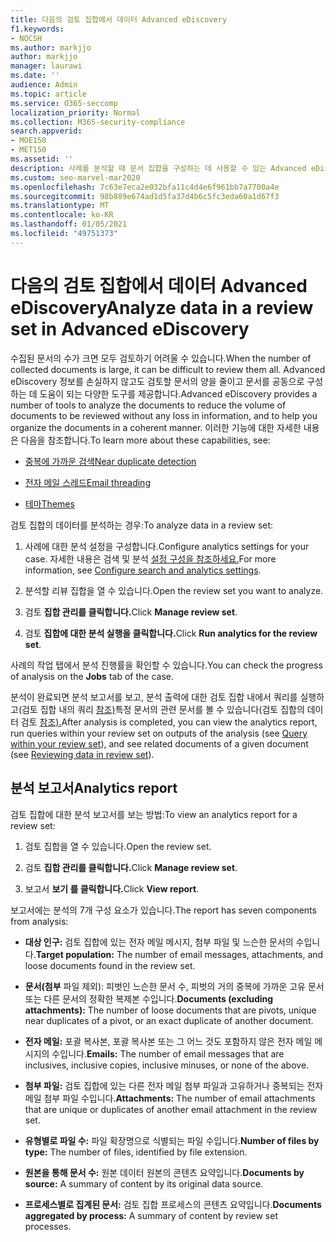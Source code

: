 ```yaml
---
title: 다음의 검토 집합에서 데이터 Advanced eDiscovery
f1.keywords:
- NOCSH
ms.author: markjjo
author: markjjo
manager: laurawi
ms.date: ''
audience: Admin
ms.topic: article
ms.service: O365-seccomp
localization_priority: Normal
ms.collection: M365-security-compliance
search.appverid:
- MOE150
- MET150
ms.assetid: ''
description: 사례를 분석할 때 문서 집합을 구성하는 데 사용할 수 있는 Advanced eDiscovery 대해 자세히 알아보습니다.
ms.custom: seo-marvel-mar2020
ms.openlocfilehash: 7c63e7eca2e032bfa11c4d4e6f961bb7a7700a4e
ms.sourcegitcommit: 98b889e674ad1d5fa37d4b6c5fc3eda60a1d67f3
ms.translationtype: MT
ms.contentlocale: ko-KR
ms.lasthandoff: 01/05/2021
ms.locfileid: "49751373"
---
```

# <a name="analyze-data-in-a-review-set-in-advanced-ediscovery"></a><span data-ttu-id="d81f7-103">다음의 검토 집합에서 데이터 Advanced eDiscovery</span><span class="sxs-lookup"><span data-stu-id="d81f7-103">Analyze data in a review set in Advanced eDiscovery</span></span>

<span data-ttu-id="d81f7-104">수집된 문서의 수가 크면 모두 검토하기 어려울 수 있습니다.</span><span class="sxs-lookup"><span data-stu-id="d81f7-104">When the number of collected documents is large, it can be difficult to review them all.</span></span> <span data-ttu-id="d81f7-105">Advanced eDiscovery 정보를 손실하지 않고도 검토할 문서의 양을 줄이고 문서를 공동으로 구성하는 데 도움이 되는 다양한 도구를 제공합니다.</span><span class="sxs-lookup"><span data-stu-id="d81f7-105">Advanced eDiscovery provides a number of tools to analyze the documents to reduce the volume of documents to be reviewed without any loss in information, and to help you organize the documents in a coherent manner.</span></span> <span data-ttu-id="d81f7-106">이러한 기능에 대한 자세한 내용은 다음을 참조합니다.</span><span class="sxs-lookup"><span data-stu-id="d81f7-106">To learn more about these capabilities, see:</span></span>

- [<span data-ttu-id="d81f7-107">중복에 가까운 검색</span><span class="sxs-lookup"><span data-stu-id="d81f7-107">Near duplicate detection</span></span>](near-duplicate-detection-in-advanced-ediscovery.md)

- [<span data-ttu-id="d81f7-108">전자 메일 스레드</span><span class="sxs-lookup"><span data-stu-id="d81f7-108">Email threading</span></span>](email-threading-in-advanced-ediscovery.md)

- [<span data-ttu-id="d81f7-109">테마</span><span class="sxs-lookup"><span data-stu-id="d81f7-109">Themes</span></span>](themes-in-advanced-ediscovery.md)

<span data-ttu-id="d81f7-110">검토 집합의 데이터를 분석하는 경우:</span><span class="sxs-lookup"><span data-stu-id="d81f7-110">To analyze data in a review set:</span></span>

1. <span data-ttu-id="d81f7-111">사례에 대한 분석 설정을 구성합니다.</span><span class="sxs-lookup"><span data-stu-id="d81f7-111">Configure analytics settings for your case.</span></span> <span data-ttu-id="d81f7-112">자세한 내용은 검색 및 분석 [설정 구성을 참조하세요.](configure-search-and-analytics-settings-in-advanced-ediscovery.md)</span><span class="sxs-lookup"><span data-stu-id="d81f7-112">For more information, see [Configure search and analytics settings](configure-search-and-analytics-settings-in-advanced-ediscovery.md).</span></span>

2. <span data-ttu-id="d81f7-113">분석할 리뷰 집합을 열 수 있습니다.</span><span class="sxs-lookup"><span data-stu-id="d81f7-113">Open the review set you want to analyze.</span></span>

3. <span data-ttu-id="d81f7-114">검토 **집합 관리를 클릭합니다.**</span><span class="sxs-lookup"><span data-stu-id="d81f7-114">Click **Manage review set**.</span></span>

4. <span data-ttu-id="d81f7-115">검토 **집합에 대한 분석 실행을 클릭합니다.**</span><span class="sxs-lookup"><span data-stu-id="d81f7-115">Click **Run analytics for the review set**.</span></span>

<span data-ttu-id="d81f7-116">사례의 작업 탭에서 분석  진행률을 확인할 수 있습니다.</span><span class="sxs-lookup"><span data-stu-id="d81f7-116">You can check the progress of analysis on the **Jobs** tab of the case.</span></span>

 <span data-ttu-id="d81f7-117">분석이 완료되면 분석 보고서를 보고, 분석 출력에 대한 검토 집합 내에서 쿼리를 실행하고(검토 집합 내의 쿼리 [참조)](review-set-search.md)특정 문서의 관련 문서를 볼 수 있습니다(검토 집합의 데이터 검토 [참조).](reviewing-data-in-review-set.md)</span><span class="sxs-lookup"><span data-stu-id="d81f7-117">After analysis is completed, you can view the analytics report, run queries within your review set on outputs of the analysis (see [Query within your review set](review-set-search.md)), and see related documents of a given document (see [Reviewing data in review set](reviewing-data-in-review-set.md)).</span></span>

## <a name="analytics-report"></a><span data-ttu-id="d81f7-118">분석 보고서</span><span class="sxs-lookup"><span data-stu-id="d81f7-118">Analytics report</span></span>

<span data-ttu-id="d81f7-119">검토 집합에 대한 분석 보고서를 보는 방법:</span><span class="sxs-lookup"><span data-stu-id="d81f7-119">To view an analytics report for a review set:</span></span>

1. <span data-ttu-id="d81f7-120">검토 집합을 열 수 있습니다.</span><span class="sxs-lookup"><span data-stu-id="d81f7-120">Open the review set.</span></span>

2. <span data-ttu-id="d81f7-121">검토 **집합 관리를 클릭합니다.**</span><span class="sxs-lookup"><span data-stu-id="d81f7-121">Click **Manage review set**.</span></span>

3. <span data-ttu-id="d81f7-122">보고서 **보기 를 클릭합니다.**</span><span class="sxs-lookup"><span data-stu-id="d81f7-122">Click **View report**.</span></span>

<span data-ttu-id="d81f7-123">보고서에는 분석의 7개 구성 요소가 있습니다.</span><span class="sxs-lookup"><span data-stu-id="d81f7-123">The report has seven components from analysis:</span></span>

- <span data-ttu-id="d81f7-124">**대상 인구:** 검토 집합에 있는 전자 메일 메시지, 첨부 파일 및 느슨한 문서의 수입니다.</span><span class="sxs-lookup"><span data-stu-id="d81f7-124">**Target population:** The number of email messages, attachments, and loose documents found in the review set.</span></span>

- <span data-ttu-id="d81f7-125">**문서(첨부** 파일 제외): 피벗인 느슨한 문서 수, 피벗의 거의 중복에 가까운 고유 문서 또는 다른 문서의 정확한 복제본 수입니다.</span><span class="sxs-lookup"><span data-stu-id="d81f7-125">**Documents (excluding attachments):** The number of loose documents that are pivots, unique near duplicates of a pivot, or an exact duplicate of another document.</span></span>

- <span data-ttu-id="d81f7-126">**전자 메일:** 포괄 복사본, 포괄 복사본 또는 그 어느 것도 포함하지 않은 전자 메일 메시지의 수입니다.</span><span class="sxs-lookup"><span data-stu-id="d81f7-126">**Emails:** The number of email messages that are inclusives, inclusive copies, inclusive minuses, or none of the above.</span></span>

- <span data-ttu-id="d81f7-127">**첨부 파일:** 검토 집합에 있는 다른 전자 메일 첨부 파일과 고유하거나 중복되는 전자 메일 첨부 파일 수입니다.</span><span class="sxs-lookup"><span data-stu-id="d81f7-127">**Attachments:** The number of email attachments that are unique or duplicates of another email attachment in the review set.</span></span>

- <span data-ttu-id="d81f7-128">**유형별로 파일 수:** 파일 확장명으로 식별되는 파일 수입니다.</span><span class="sxs-lookup"><span data-stu-id="d81f7-128">**Number of files by type:** The number of files, identified by file extension.</span></span>

- <span data-ttu-id="d81f7-129">**원본을 통해 문서 수:** 원본 데이터 원본의 콘텐츠 요약입니다.</span><span class="sxs-lookup"><span data-stu-id="d81f7-129">**Documents by source:** A summary of content by its original data source.</span></span>

- <span data-ttu-id="d81f7-130">**프로세스별로 집계된 문서:** 검토 집합 프로세스의 콘텐츠 요약입니다.</span><span class="sxs-lookup"><span data-stu-id="d81f7-130">**Documents aggregated by process:** A summary of content by review set processes.</span></span> 
